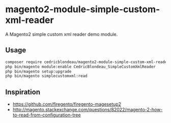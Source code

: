 # magento2-module-simple-custom-xml-reader
A Magento2 simple custom xml reader demo module.

## Usage
```bash
composer require cedricblondeau/magento2-module-simple-custom-xml-reader
php bin/magento module:enable CedricBlondeau_SimpleCustomXmlReader
php bin/magento setup:upgrade
php bin/magento simplecustomxml:read
```

## Inspiration
- https://github.com/firegento/firegento-magesetup2
- http://magento.stackexchange.com/questions/82022/magento-2-how-to-read-from-configuration-tree
